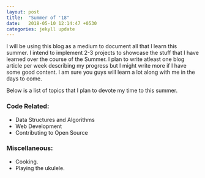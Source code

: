 ```yaml
---
layout: post
title:  "Summer of '18"
date:   2018-05-10 12:14:47 +0530
categories: jekyll update
---
```


I will be using this blog as a medium to document all that I learn this summer. I intend to implement 2-3 projects to showcase the stuff that I have learned over the course of the Summer. I plan to write atleast one blog article per week describing my progress but I might write more if I have some good content. I am sure you guys will learn a lot along with me in the days to come.

Below is a list of topics that I plan to devote my time to this summer.

### Code Related:
* Data Structures and Algorithms
* Web Development
* Contributing to Open Source

### Miscellaneous:
* Cooking.
* Playing the ukulele.
